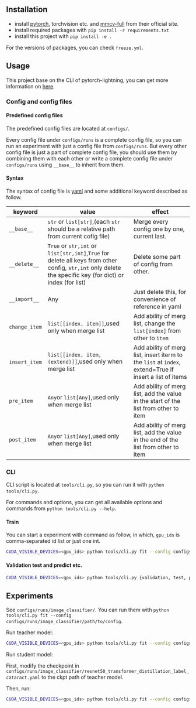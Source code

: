 ## Installation

- install [pytorch](https://pytorch.org/get-started/locally/), torchvision etc.
  and [mmcv-full](https://mmcv.readthedocs.io/en/latest/get_started/installation.html) from their official site.
- install required packages with `pip install -r requirements.txt`
- install this project with `pip install -e .`

For the versions of packages, you can check `freeze.yml`.

## Usage

This project base on the CLI of pytorch-lightning, you can get more information
on [here](https://pytorch-lightning.readthedocs.io/en/latest/common/lightning_cli.html).

### Config and config files ###

#### Predefined config files ####

The predefined config files are located at `configs/`.

Every config file under `configs/runs` is a complete config file, so you can run an experiment with just a config file
from `configs/runs`. But every other config file is just a part of complete config file, you should use them by
combining them with each other or write a complete config file under `configs/runs` using `__base__` to inherit from
them.

#### Syntax ####

The syntax of config file is [yaml](https://yaml.readthedocs.io/en/latest/) and some additional keyword described as
follow.

| keyword       | value                                                                                                                                                      | effect                                                                                                 |
| ------------- | ---------------------------------------------------------------------------------------------------------------------------------------------------------- | ------------------------------------------------------------------------------------------------------ |
| `__base__`    | `str` or `list[str]`,(each `str` should be a relative path from current cofig file)                                                                        | Merge every config one by one, current last.                                                           |
| `__delete__`  | `True` or `str,int` or `list[str,int]`,`True` for delete all keys from other config, `str,int` only delete the specific key (for dict) or index (for list) | Delete some part of config from other.                                                                 |
| `__import__`  | Any                                                                                                                                                        | Just delete this, for convenience of reference in yaml                                                 |
| `change_item` | `list[[index, item]]`,used only when merge list                                                                                                            | Add ability of merg list, change the `list[index]` from other to `item`                                |
| `insert_item` | `list[[index, item, (extend)]]`,used only when merge list                                                                                                  | Add ability of merg list, insert iterm to the `list` at `index`, extend=True if insert a list of items |
| `pre_item`    | `Any`or `list[Any]`,used only when merge list                                                                                                              | Add ability of merg list, add the value in the start of the list from other to item                    |
| `post_item`   | `Any`or `list[Any]`,used only when merge list                                                                                                              | Add ability of merg list, add the value in the end of the list from other to item                      |

### CLI ###

CLI script is located at `tools/cli.py`, so you can run it with `python tools/cli.py`.

For commands and options, you can get all available options and commands from `python tools/cli.py --help`.

#### Train ####

You can start a experiment with command as follow, in which, `gpu_ids` is comma-separated id list or just one int.

```bash
CUDA_VISIBLE_DEVICES=<gpu_ids> python tools/cli.py fit --config configs/runs/path/to/config
```

#### Validation test and predict etc. ####

```bash
CUDA_VISIBLE_DEVICES=<gpu_ids> python tools/cli.py {validation, test, predict, tune} --config configs/runs/path/to/config
```

## Experiments

See `configs/runs/image_classifier/`. You can run them with `python tools/cli.py fit --config configs/runs/image_classifier/path/to/config`.

Run teacher model:

```bash
CUDA_VISIBLE_DEVICES=<gpu_ids> python tools/cli.py fit --config configs/runs/image_classifier/resnet50_transformer_with_label_cataract
```

Run student model:

First, modify the checkpoint in `configs/runs/image_classifier/resnet50_transformer_distillation_label_cataract.yaml` to the ckpt path of teacher model.

Then, run:
```bash
CUDA_VISIBLE_DEVICES=<gpu_ids> python tools/cli.py fit --config configs/runs/image_classifier/resnet50_transformer_distillation_label_cataract.yaml
```

